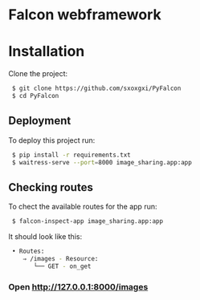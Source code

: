 # Falcon webframework

# Installation

Clone the project:

```bash
 $ git clone https://github.com/sxoxgxi/PyFalcon
 $ cd PyFalcon
```

## Deployment

To deploy this project run:

```bash
 $ pip install -r requirements.txt
 $ waitress-serve --port=8000 image_sharing.app:app
```
## Checking routes
To chect the available routes for the app run:

```bash
 $ falcon-inspect-app image_sharing.app:app
```

It should look like this:

```bash
 • Routes:
    ⇒ /images - Resource:
       └── GET - on_get
```
### Open http://127.0.0.1:8000/images
